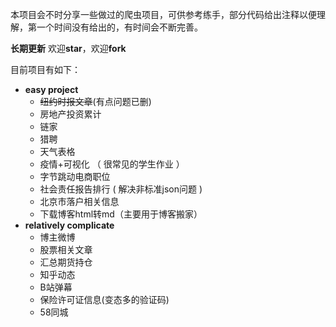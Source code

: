 本项目会不时分享一些做过的爬虫项目，可供参考练手，部分代码给出注释以便理解，第一个时间没有给出的，有时间会不断完善。

**长期更新** 欢迎**star**，欢迎**fork**

目前项目有如下：

- **easy project**
  - ~~纽约时报文章~~(有点问题已删)
  - 房地产投资累计
  - 链家
  - 猎聘
  - 天气表格
  - 疫情+可视化 （ 很常见的学生作业 ）
  - 字节跳动电商职位
  - 社会责任报告排行 ( 解决非标准json问题 )
  - 北京市落户相关信息
  - 下载博客html转md（主要用于博客搬家）
- **relatively complicate**
  - 博主微博
  - 股票相关文章
  - 汇总期货持仓
  - 知乎动态
  - B站弹幕
  - 保险许可证信息(变态多的验证码)
  - 58同城

